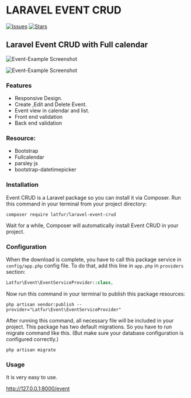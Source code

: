 # LARAVEL EVENT CRUD

[![Issues](https://img.shields.io/github/issues/latfur1/laravel-event-crud.svg?style=flat-square)](https://github.com/latfur1/laravel-event-crud/issues)
[![Stars](https://img.shields.io/github/stars/latfur1/laravel-event-crud.svg?style=flat-square)](https://github.com/latfur1/laravel-event-crud/stargazers)

## Laravel Event CRUD with Full calendar


![Event-Example Screenshot](https://i.imgur.com/QelTYBq.png "Event-Example Project")

![Event-Example Screenshot](https://i.imgur.com/oU65046l.png "Event-Example Project")


### Features

* Responsive Design.
* Create ,Edit and Delete Event.
* Event view in calendar and list.
* Front end validation
* Back end validation

### Resource:

* Bootstrap
* Fullcalendar
* parsley js
* bootstrap-datetimepicker


### Installation

Event CRUD is a Laravel package so you can install it via Composer. Run this command in your terminal from your project directory:

```
composer require latfur/laravel-event-crud
```

Wait for a while, Composer will automatically install Event CRUD in your project.

### Configuration

When the download is complete, you have to call this package service in `config/app.php` config file. To do that, add this line in `app.php` in `providers` section:

```php
Latfur\Event\EventServiceProvider::class,
```



Now run this command in your terminal to publish this package resources:

```
php artisan vendor:publish --provider="Latfur\Event\EventServiceProvider"
```

After running this command, all necessary file will be included in your project. This package has two default migrations. So you have to run migrate command like this. (But make sure your database configuration is configured correctly.)

```shell
php artisan migrate
```

### Usage

It is very easy to use.

http://127.0.0.1:8000/event






